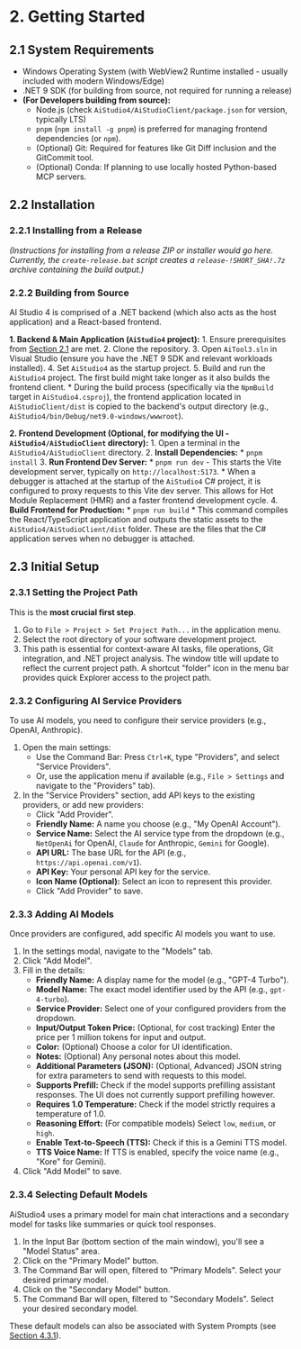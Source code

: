 ﻿# 2. Getting Started

## 2.1 System Requirements
*   Windows Operating System (with WebView2 Runtime installed - usually included with modern Windows/Edge)
*   .NET 9 SDK (for building from source, not required for running a release)
*   **(For Developers building from source):**
    *   Node.js (check `AiStudio4/AiStudioClient/package.json` for version, typically LTS)
    *   `pnpm` (`npm install -g pnpm`) is preferred for managing frontend dependencies (or `npm`).
    *   (Optional) Git: Required for features like Git Diff inclusion and the GitCommit tool.
    *   (Optional) Conda: If planning to use locally hosted Python-based MCP servers.

## 2.2 Installation

### 2.2.1 Installing from a Release
*(Instructions for installing from a release ZIP or installer would go here. Currently, the `create-release.bat` script creates a `release-!SHORT_SHA!.7z` archive containing the build output.)*

### 2.2.2 Building from Source
AI Studio 4 is comprised of a .NET backend (which also acts as the host application) and a React-based frontend.

**1. Backend & Main Application (`AiStudio4` project):**
    1.  Ensure prerequisites from [Section 2.1](#21-system-requirements) are met.
    2.  Clone the repository.
    3.  Open `AiTool3.sln` in Visual Studio (ensure you have the .NET 9 SDK and relevant workloads installed).
    4.  Set `AiStudio4` as the startup project.
    5.  Build and run the `AiStudio4` project. The first build might take longer as it also builds the frontend client.
        *   During the build process (specifically via the `NpmBuild` target in `AiStudio4.csproj`), the frontend application located in `AiStudioClient/dist` is copied to the backend's output directory (e.g., `AiStudio4/bin/Debug/net9.0-windows/wwwroot`).

**2. Frontend Development (Optional, for modifying the UI - `AiStudio4/AiStudioClient` directory):**
    1.  Open a terminal in the `AiStudio4/AiStudioClient` directory.
    2.  **Install Dependencies:**
        *   `pnpm install`
    3.  **Run Frontend Dev Server:**
        *   `pnpm run dev` - This starts the Vite development server, typically on `http://localhost:5173`.
        *   When a debugger is attached at the startup of the `AiStudio4` C# project, it is configured to proxy requests to this Vite dev server. This allows for Hot Module Replacement (HMR) and a faster frontend development cycle.
    4.  **Build Frontend for Production:**
        *   `pnpm run build`
        *   This command compiles the React/TypeScript application and outputs the static assets to the `AiStudio4/AiStudioClient/dist` folder. These are the files that the C# application serves when no debugger is attached.

## 2.3 Initial Setup

### 2.3.1 Setting the Project Path
This is the **most crucial first step**.
1.  Go to `File > Project > Set Project Path...` in the application menu.
2.  Select the root directory of your software development project.
3.  This path is essential for context-aware AI tasks, file operations, Git integration, and .NET project analysis.
    The window title will update to reflect the current project path.  A shortcut "folder" icon in the menu bar provides quick Explorer access to the project path.

### 2.3.2 Configuring AI Service Providers
To use AI models, you need to configure their service providers (e.g., OpenAI, Anthropic).
1.  Open the main settings:
    *   Use the Command Bar: Press `Ctrl+K`, type "Providers", and select "Service Providers".
    *   Or, use the application menu if available (e.g., `File > Settings` and navigate to the "Providers" tab).
2.  In the "Service Providers" section, add API keys to the existing providers, or add new providers:
    *   Click "Add Provider".
    *   **Friendly Name:** A name you choose (e.g., "My OpenAI Account").
    *   **Service Name:** Select the AI service type from the dropdown (e.g., `NetOpenAi` for OpenAI, `Claude` for Anthropic, `Gemini` for Google).
    *   **API URL:** The base URL for the API (e.g., `https://api.openai.com/v1`).
    *   **API Key:** Your personal API key for the service.
    *   **Icon Name (Optional):** Select an icon to represent this provider.
    *   Click "Add Provider" to save.

### 2.3.3 Adding AI Models
Once providers are configured, add specific AI models you want to use.
1.  In the settings modal, navigate to the "Models" tab.
2.  Click "Add Model".
3.  Fill in the details:
    *   **Friendly Name:** A display name for the model (e.g., "GPT-4 Turbo").
    *   **Model Name:** The exact model identifier used by the API (e.g., `gpt-4-turbo`).
    *   **Service Provider:** Select one of your configured providers from the dropdown.
    *   **Input/Output Token Price:** (Optional, for cost tracking) Enter the price per 1 million tokens for input and output.
    *   **Color:** (Optional) Choose a color for UI identification.
    *   **Notes:** (Optional) Any personal notes about this model.
    *   **Additional Parameters (JSON):** (Optional, Advanced) JSON string for extra parameters to send with requests to this model.
    *   **Supports Prefill:** Check if the model supports prefilling assistant responses.  The UI does not currently support prefilling however.
    *   **Requires 1.0 Temperature:** Check if the model strictly requires a temperature of 1.0.
    *   **Reasoning Effort:** (For compatible models) Select `low`, `medium`, or `high`.
    *   **Enable Text-to-Speech (TTS):** Check if this is a Gemini TTS model.
    *   **TTS Voice Name:** If TTS is enabled, specify the voice name (e.g., "Kore" for Gemini).
4.  Click "Add Model" to save.

### 2.3.4 Selecting Default Models
AiStudio4 uses a primary model for main chat interactions and a secondary model for tasks like summaries or quick tool responses.
1.  In the Input Bar (bottom section of the main window), you'll see a "Model Status" area.
2.  Click on the "Primary Model" button.
3.  The Command Bar will open, filtered to "Primary Models". Select your desired primary model.
4.  Click on the "Secondary Model" button.
5.  The Command Bar will open, filtered to "Secondary Models". Select your desired secondary model.

These default models can also be associated with System Prompts (see [Section 4.3.1](04-using-aistudio4.md#431-system-prompts)).